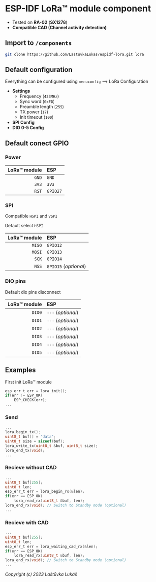# ESP-IDF LoRa™ module component

* Tested on **RA-02** (**SX1278**)
* **Compatible CAD (Channel activity detection)**

## Import to `/components`

```bash
git clone https://github.com/LastuvkaLukas/espidf-lora.git lora
```

## Default configuration

Everything can be configured using `menuconfig` --> LoRa Configuration
* **Settings**
    * Frequency (`433MHz`)
    * Sync word (`0xFD`)
    * Preamble length (`255`)
    * TX power (`17`)
    * Init timeout (`100`)
* **SPI Config**
* **DIO 0-5 Config**

## Default conect GPIO

### Power
| LoRa™ module | ESP      |
| -----------: | :------- |
|        `GND` | `GND`    |
|        `3V3` | `3V3`    |
|        `RST` | `GPIO27` |

### SPI
Compatible `HSPI` and `VSPI`

Default select `HSPI`

| LoRa™ module | ESP                   |
| -----------: | :-------------------- |
|       `MISO` | `GPIO12`              |
|       `MOSI` | `GPIO13`              |
|        `SCK` | `GPIO14`              |
|        `NSS` | `GPIO15` (_optional_) |

### DIO pins

Default dio pins disconnect

| LoRa™ module | ESP                |
| -----------: | :----------------- |
|       `DIO0` | `---` (_optional_) |
|       `DIO1` | `---` (_optional_) |
|       `DIO2` | `---` (_optional_) |
|       `DIO3` | `---` (_optional_) |
|       `DIO4` | `---` (_optional_) |
|       `DIO5` | `---` (_optional_) |

## Examples
First init LoRa™ module
```c
esp_err_t err = lora_init();
if(err != ESP_OK)
    ESP_CHECK(err);
...
```
### Send
```c
...
lora_begin_tx();
uint8_t buf[] = "data";
uint8_t size = sizeof(buf);
lora_write_tx(uint8_t &buf, uint8_t size);
lora_end_tx(void);
...
```
### Recieve without CAD
```c
...
uint8_t buf[255];
uint8_t len;
esp_err_t err = lora_begin_rx(&len);
if(err == ESP_OK)
    lora_read_rx(uint8_t &buf, len);
lora_end_rx(void); // Switch to Standby mode (optional)
...
```

### Recieve with CAD
```c
...
uint8_t buf[255];
uint8_t len;
esp_err_t err = lora_waiting_cad_rx(&len);
if(err == ESP_OK)
    lora_read_rx(uint8_t &buf, len);
lora_end_rx(void); // Switch to Standby mode (optional)
...
```

_Copyright (c) 2023 Laštůvka Lukáš_
